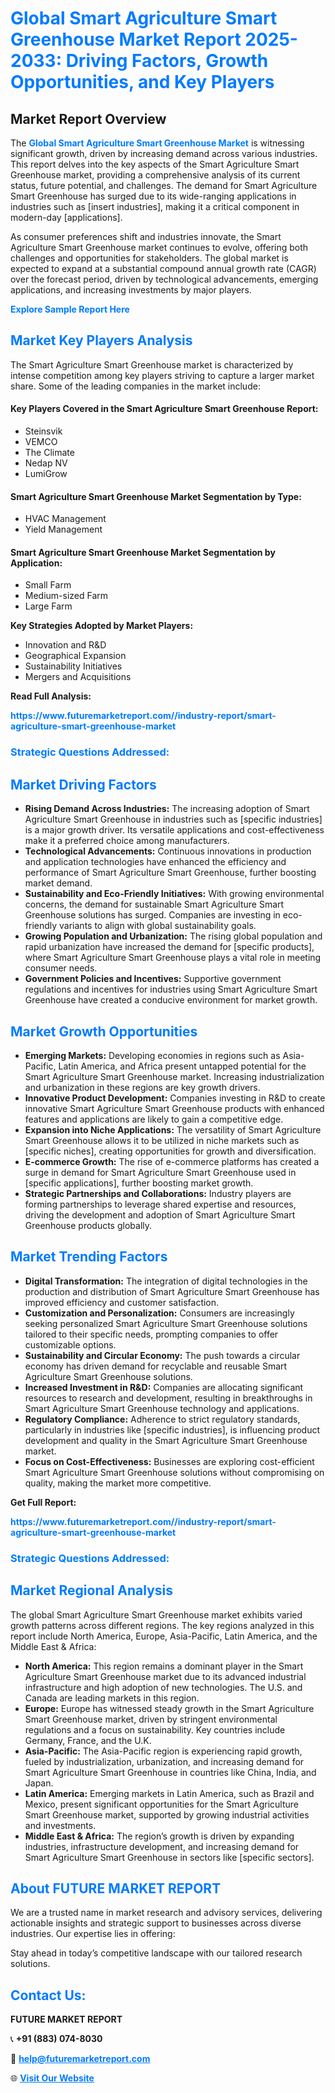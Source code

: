 <h1 style="color: #007BFF;">Global Smart Agriculture Smart Greenhouse Market Report 2025-2033: Driving Factors, Growth Opportunities, and Key Players</h1>

<section id="overview">
<h2>Market Report Overview</h2>
<p>The <a href="https://www.futuremarketreport.com//industry-report/smart-agriculture-smart-greenhouse-market" style="color: #007BFF; text-decoration: none;"><strong>Global Smart Agriculture Smart Greenhouse Market</strong></a> is witnessing significant growth, driven by increasing demand across various industries. This report delves into the key aspects of the Smart Agriculture Smart Greenhouse market, providing a comprehensive analysis of its current status, future potential, and challenges. The demand for Smart Agriculture Smart Greenhouse has surged due to its wide-ranging applications in industries such as [insert industries], making it a critical component in modern-day [applications].</p>
<p>As consumer preferences shift and industries innovate, the Smart Agriculture Smart Greenhouse market continues to evolve, offering both challenges and opportunities for stakeholders. The global market is expected to expand at a substantial compound annual growth rate (CAGR) over the forecast period, driven by technological advancements, emerging applications, and increasing investments by major players.</p>
</section>

<section id="overview">
<p><a href="https://www.futuremarketreport.com//request-sample/reportId=51956" style="color: #007BFF; text-decoration: none;"><strong>Explore Sample Report Here</strong></a></p>
</section>

<section id="key-players">
<h2 style="color: #007BFF;">Market Key Players Analysis</h2>
<p>The Smart Agriculture Smart Greenhouse market is characterized by intense competition among key players striving to capture a larger market share. Some of the leading companies in the market include:</p>
<h4>Key Players Covered in the Smart Agriculture Smart Greenhouse Report:</h4>
<ul><li>Steinsvik</li><li>VEMCO</li><li>The Climate</li><li>Nedap NV</li><li>LumiGrow</li></ul>
<h4>Smart Agriculture Smart Greenhouse Market Segmentation by Type:</h4>
<ul><li>HVAC Management</li><li>Yield Management</li></ul>

<h4>Smart Agriculture Smart Greenhouse Market Segmentation by Application:</h4>
<ul><li>Small Farm</li><li>Medium-sized Farm</li><li>Large Farm</li></ul>
<p><strong>Key Strategies Adopted by Market Players:</strong></p>
<ul>
<li>Innovation and R&D</li>
<li>Geographical Expansion</li>
<li>Sustainability Initiatives</li>
<li>Mergers and Acquisitions</li>
</ul>
</section>

<section>
<p><strong>Read Full Analysis: </strong></p><a href="https://www.futuremarketreport.com//industry-report/smart-agriculture-smart-greenhouse-market" style="color: #007BFF; text-decoration: none;"><strong>https://www.futuremarketreport.com//industry-report/smart-agriculture-smart-greenhouse-market</strong></a>
<h3 style="color: #007BFF;">Strategic Questions Addressed:</h3>
</section>

<section id="driving-factors">
<h2 style="color: #007BFF;">Market Driving Factors</h2>
<ul>
<li><strong>Rising Demand Across Industries:</strong> The increasing adoption of Smart Agriculture Smart Greenhouse in industries such as [specific industries] is a major growth driver. Its versatile applications and cost-effectiveness make it a preferred choice among manufacturers.</li>
<li><strong>Technological Advancements:</strong> Continuous innovations in production and application technologies have enhanced the efficiency and performance of Smart Agriculture Smart Greenhouse, further boosting market demand.</li>
<li><strong>Sustainability and Eco-Friendly Initiatives:</strong> With growing environmental concerns, the demand for sustainable Smart Agriculture Smart Greenhouse solutions has surged. Companies are investing in eco-friendly variants to align with global sustainability goals.</li>
<li><strong>Growing Population and Urbanization:</strong> The rising global population and rapid urbanization have increased the demand for [specific products], where Smart Agriculture Smart Greenhouse plays a vital role in meeting consumer needs.</li>
<li><strong>Government Policies and Incentives:</strong> Supportive government regulations and incentives for industries using Smart Agriculture Smart Greenhouse have created a conducive environment for market growth.</li>
</ul>
</section>

<section id="growth-opportunities">
<h2 style="color: #007BFF;">Market Growth Opportunities</h2>
<ul>
<li><strong>Emerging Markets:</strong> Developing economies in regions such as Asia-Pacific, Latin America, and Africa present untapped potential for the Smart Agriculture Smart Greenhouse market. Increasing industrialization and urbanization in these regions are key growth drivers.</li>
<li><strong>Innovative Product Development:</strong> Companies investing in R&D to create innovative Smart Agriculture Smart Greenhouse products with enhanced features and applications are likely to gain a competitive edge.</li>
<li><strong>Expansion into Niche Applications:</strong> The versatility of Smart Agriculture Smart Greenhouse allows it to be utilized in niche markets such as [specific niches], creating opportunities for growth and diversification.</li>
<li><strong>E-commerce Growth:</strong> The rise of e-commerce platforms has created a surge in demand for Smart Agriculture Smart Greenhouse used in [specific applications], further boosting market growth.</li>
<li><strong>Strategic Partnerships and Collaborations:</strong> Industry players are forming partnerships to leverage shared expertise and resources, driving the development and adoption of Smart Agriculture Smart Greenhouse products globally.</li>
</ul>
</section>

<section id="trending-factors">
<h2 style="color: #007BFF;">Market Trending Factors</h2>
<ul>
<li><strong>Digital Transformation:</strong> The integration of digital technologies in the production and distribution of Smart Agriculture Smart Greenhouse has improved efficiency and customer satisfaction.</li>
<li><strong>Customization and Personalization:</strong> Consumers are increasingly seeking personalized Smart Agriculture Smart Greenhouse solutions tailored to their specific needs, prompting companies to offer customizable options.</li>
<li><strong>Sustainability and Circular Economy:</strong> The push towards a circular economy has driven demand for recyclable and reusable Smart Agriculture Smart Greenhouse solutions.</li>
<li><strong>Increased Investment in R&D:</strong> Companies are allocating significant resources to research and development, resulting in breakthroughs in Smart Agriculture Smart Greenhouse technology and applications.</li>
<li><strong>Regulatory Compliance:</strong> Adherence to strict regulatory standards, particularly in industries like [specific industries], is influencing product development and quality in the Smart Agriculture Smart Greenhouse market.</li>
<li><strong>Focus on Cost-Effectiveness:</strong> Businesses are exploring cost-efficient Smart Agriculture Smart Greenhouse solutions without compromising on quality, making the market more competitive.</li>
</ul>
</section>

<section>
<p><strong>Get Full Report: </strong></p><a href="https://www.futuremarketreport.com//industry-report/smart-agriculture-smart-greenhouse-market" style="color: #007BFF; text-decoration: none;"><strong>https://www.futuremarketreport.com//industry-report/smart-agriculture-smart-greenhouse-market</strong></a>
<h3 style="color: #007BFF;">Strategic Questions Addressed:</h3>
</section>


<section id="regional-analysis">
<h2 style="color: #007BFF;">Market Regional Analysis</h2>
<p>The global Smart Agriculture Smart Greenhouse market exhibits varied growth patterns across different regions. The key regions analyzed in this report include North America, Europe, Asia-Pacific, Latin America, and the Middle East & Africa:</p>
<ul>
<li><strong>North America:</strong> This region remains a dominant player in the Smart Agriculture Smart Greenhouse market due to its advanced industrial infrastructure and high adoption of new technologies. The U.S. and Canada are leading markets in this region.</li>
<li><strong>Europe:</strong> Europe has witnessed steady growth in the Smart Agriculture Smart Greenhouse market, driven by stringent environmental regulations and a focus on sustainability. Key countries include Germany, France, and the U.K.</li>
<li><strong>Asia-Pacific:</strong> The Asia-Pacific region is experiencing rapid growth, fueled by industrialization, urbanization, and increasing demand for Smart Agriculture Smart Greenhouse in countries like China, India, and Japan.</li>
<li><strong>Latin America:</strong> Emerging markets in Latin America, such as Brazil and Mexico, present significant opportunities for the Smart Agriculture Smart Greenhouse market, supported by growing industrial activities and investments.</li>
<li><strong>Middle East & Africa:</strong> The region’s growth is driven by expanding industries, infrastructure development, and increasing demand for Smart Agriculture Smart Greenhouse in sectors like [specific sectors].</li>
</ul>
</section>

<footer>
<h2 style="color: #007BFF;">About FUTURE MARKET REPORT</h2>
<p>We are a trusted name in market research and advisory services, delivering actionable insights and strategic support to businesses across diverse industries. Our expertise lies in offering:</p>

<p>Stay ahead in today’s competitive landscape with our tailored research solutions.</p>

<h2 style="color: #007BFF;">Contact Us:</h2>
<p><strong>FUTURE MARKET REPORT</strong></p>
<p>📞 <strong>+91 (883) 074-8030</strong></p>
<p>📧 <strong><a href="mailto:help@futuremarketreport.com" style="color: #007BFF;">help@futuremarketreport.com</a></strong></p>
<p>🌐 <strong><a href="https://www.futuremarketreport.com/" style="color: #007BFF;">Visit Our Website</a></strong></p>
</footer>